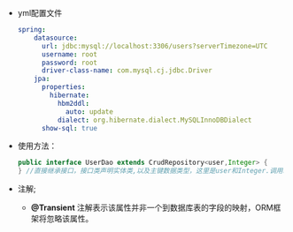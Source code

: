 + yml配置文件

  ```yml
  spring:
      datasource:
        url: jdbc:mysql://localhost:3306/users?serverTimezone=UTC
        username: root
        password: root
        driver-class-name: com.mysql.cj.jdbc.Driver
      jpa:
        properties:
          hibernate:
            hbm2ddl:
              auto: update
            dialect: org.hibernate.dialect.MySQLInnoDBDialect
        show-sql: true
  ```

+ 使用方法：

  ```java
  public interface UserDao extends CrudRepository<user,Integer> {
  } //直接继承接口，接口类声明实体类,以及主键数据类型，这里是user和Integer.调用时直接调用接口提供的方法或者自定义方法
  ```

  

+ 注解;
  + **@Transient** 注解表示该属性并非一个到数据库表的字段的映射，ORM框架将忽略该属性。
  
  
